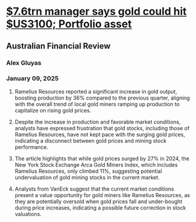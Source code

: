 # [$7.6trn manager says gold could hit $US3100; Portfolio asset](https://advance.lexis.com/api/document?collection=news&id=urn:contentItem:6DW2-SYD3-RS7P-K4JG-00000-00&context=1519360)
## Australian Financial Review
### Alex Gluyas
### January 09, 2025

1. Ramelius Resources reported a significant increase in gold output, boosting production by 36% compared to the previous quarter, aligning with the overall trend of local gold miners ramping up production to capitalize on rising gold prices.

2. Despite the increase in production and favorable market conditions, analysts have expressed frustration that gold stocks, including those of Ramelius Resources, have not kept pace with the surging gold prices, indicating a disconnect between gold prices and mining stock performance.

3. The article highlights that while gold prices surged by 27% in 2024, the New York Stock Exchange Arca Gold Miners Index, which includes Ramelius Resources, only climbed 11%, suggesting potential undervaluation of gold mining stocks in the current market.

4. Analysts from VanEck suggest that the current market conditions present a value opportunity for gold miners like Ramelius Resources, as they are potentially oversold when gold prices fall and under-bought during price increases, indicating a possible future correction in stock valuations.